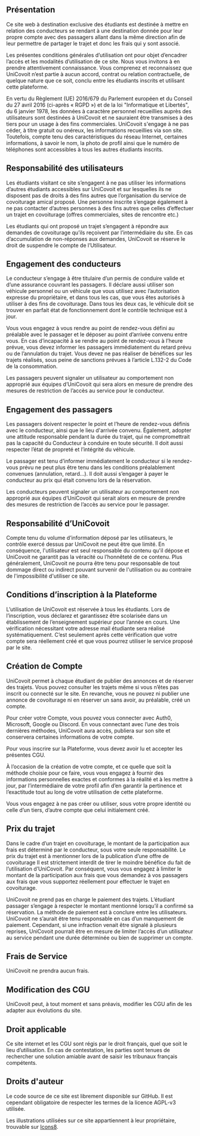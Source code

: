 ## Présentation

Ce site web à destination exclusive des étudiants est destinée à mettre en relation des conducteurs se rendant à une
destination donnée pour leur propre compte avec des passagers allant dans la même direction afin de leur permettre de
partager le trajet et donc les frais qui y sont associé.

Les présentes conditions générales d’utilisation ont pour objet d’encadrer l’accès et les modalités d’utilisation de ce
site. Nous vous invitons à en prendre attentivement connaissance. Vous comprenez et reconnaissez que UniCovoit n’est
partie à aucun accord, contrat ou relation contractuelle, de quelque nature que ce soit, conclu entre les étudiants
inscrits et utilisant cette plateforme.

En vertu du Règlement (UE) 2016/679 du Parlement européen et du Conseil du 27 avril 2016 (ci-après « RGPD ») et de la
loi "Informatique et Libertés", du 6 janvier 1978, les données à caractère personnel recueillies auprès des utilisateurs
sont destinées à UniCovoit et ne sauraient être transmises à des tiers pour un usage à des fins commerciales.
UniCovoit s'engage à ne pas céder, à titre gratuit ou onéreux, les informations recueillies via son site. Toutefois,
compte tenu des caractéristiques du réseau Internet, certaines informations, à savoir le nom, la photo de profil ainsi
que le numéro de téléphones sont accessibles à tous les autres étudiants inscrits.

## Responsabilité des utilisateurs

Les étudiants visitant ce site s’engagent à ne pas utiliser les informations d’autres étudiants accessibles sur
UniCovoit et sur lesquelles ils ne disposent pas de droits à des fins autres que l’organisation du service de
covoiturage amical proposé. Une personne inscrite s’engage également à ne pas contacter d’autres personnes à des fins
autres que celles d’effectuer un trajet en covoiturage (offres commerciales, sites de rencontre etc.)

Les étudiants qui ont proposé un trajet s’engagent à répondre aux demandes de covoiturage qu’ils reçoivent par
l’intermédiaire du site. En cas d’accumulation de non-réponses aux demandes, UniCovoit se réserve le droit de suspendre
le compte de l’Utilisateur.

## Engagement des conducteurs

Le conducteur s’engage à être titulaire d’un permis de conduire valide et d’une assurance couvrant les passagers. Il
déclare aussi utiliser son véhicule personnel ou un véhicule que vous utilisez avec l’autorisation expresse du
propriétaire, et dans tous les cas, que vous êtes autorisés à utiliser à des fins de covoiturage. Dans tous les deux
cas, le véhicule doit se trouver en parfait état de fonctionnement dont le contrôle technique est à jour.

Vous vous engagez à vous rendre au point de rendez-vous défini au préalable avec le passager et le déposer au point
d’arrivée convenu entre vous. En cas d’incapacité à se rendre au point de rendez-vous à l’heure prévue, vous devez
informer les passagers immédiatement du retard prévu ou de l’annulation du trajet. Vous devez ne pas réaliser de
bénéfices sur les trajets réalisés, sous peine de sanctions prévues à l’article L.132-2 du Code de la consommation.

Les passagers peuvent signaler un utilisateur au comportement non approprié aux équipes d’UniCovoit qui sera alors en
mesure de prendre des mesures de restriction de l’accès au service pour le conducteur.

## Engagement des passagers

Les passagers doivent respecter le point et l’heure de rendez-vous définis avec le conducteur, ainsi que le lieu
d'arrivée convenu. Également, adopter une attitude responsable pendant la durée du trajet, qui ne compromettrait pas la
capacité du Conducteur à conduire en toute sécurité. Il doit aussi respecter l’état de propreté et l’intégrité du
véhicule.

Le passager est tenu d’informer immédiatement le conducteur si le rendez-vous prévu ne peut plus être tenu dans les
conditions préalablement convenues (annulation, retard…). Il doit aussi s’engager à payer le conducteur au prix qui
était convenu lors de la réservation.

Les conducteurs peuvent signaler un utilisateur au comportement non approprié aux équipes d’UniCovoit qui serait alors
en mesure de prendre des mesures de restriction de l’accès au service pour le passager.

## Responsabilité d’UniCovoit

Compte tenu du volume d’information déposé par les utilisateurs, le contrôle exercé dessus par UniCovoit ne peut être
que limité. En conséquence, l'utilisateur est seul responsable du contenu qu'il dépose et UniCovoit ne garantit pas la
véracité ou l’honnêteté de ce contenu. Plus généralement, UniCovoit ne pourra être tenu pour responsable de tout dommage
direct ou indirect pouvant survenir de l'utilisation ou au contraire de l'impossibilité d'utiliser ce site.

## Conditions d’inscription à la Plateforme

L’utilisation de UniCovoit est réservée à tous les étudiants. Lors de l’inscription, vous déclarez et garantissez être
scolarisée dans un établissement de l’enseignement supérieur pour l’année en cours. Une vérification nécessitant votre
adresse mail étudiante sera réalisé systématiquement. C’est seulement après cette vérification que votre compte sera
réellement créé et que vous pourrez utiliser le service proposé par le site.

## Création de Compte

UniCovoit permet à chaque étudiant de publier des annonces et de réserver des trajets. Vous pouvez consulter les trajets
même si vous n’êtes pas inscrit ou connecté sur le site. En revanche, vous ne pouvez ni publier une annonce de
covoiturage ni en réserver un sans avoir, au préalable, créé un compte.

Pour créer votre Compte, vous pouvez vous connecter avec Auth0, Microsoft, Google ou Discord. En vous connectant avec l’une des
trois dernières méthodes, UniCovoit aura accès, publiera sur son site et conservera certaines informations de votre
compte.

Pour vous inscrire sur la Plateforme, vous devez avoir lu et accepter les présentes CGU.

À l’occasion de la création de votre compte, et ce quelle que soit la méthode choisie pour ce faire, vous vous engagez à
fournir des informations personnelles exactes et conformes à la réalité et à les mettre à jour, par l’intermédiaire de
votre profil afin d’en garantir la pertinence et l’exactitude tout au long de votre utilisation de cette plateforme.

Vous vous engagez à ne pas créer ou utiliser, sous votre propre identité ou celle d’un tiers, d’autre compte que celui
initialement créé.

## Prix du trajet

Dans le cadre d’un trajet en covoiturage, le montant de la participation aux frais est déterminé par le conducteur, sous
votre seule responsabilité. Le prix du trajet est à mentionner lors de la publication d’une offre de covoiturage Il est
strictement interdit de tirer le moindre bénéfice du fait de l’utilisation d’UniCovoit. Par conséquent, vous vous
engagez à limiter le montant de la participation aux frais que vous demandez à vos passagers aux frais que vous
supportez réellement pour effectuer le trajet en covoiturage.

UniCovoit ne prend pas en charge le paiement des trajets. L’étudiant passager s’engage à respecter le montant mentionné
lorsqu’il a confirmé sa réservation. La méthode de paiement est à conclure entre les utilisateurs. UniCovoit ne s’aurait
être tenu responsable en cas d’un manquement de paiement. Cependant, si une infraction venait être signalé à plusieurs
reprises, UniCovoit pourrait être en mesure de limiter l’accès d’un utilisateur au service pendant une durée déterminée
ou bien de supprimer un compte.

## Frais de Service

UniCovoit ne prendra aucun frais.

## Modification des CGU

UniCovoit peut, à tout moment et sans préavis, modifier les CGU afin de les adapter aux évolutions du site.

## Droit applicable

Ce site internet et les CGU sont régis par le droit français, quel que soit le lieu d’utilisation. En cas de
contestation, les parties sont tenues de rechercher une solution amiable avant de saisir les tribunaux français
compétents.

## Droits d'auteur

Le code source de ce site est librement disponible sur GitHub.
Il est cependant obligatoire de respecter les termes de la licence AGPL-v3 utilisée.

Les illustrations utilisées sur ce site appartiennent à leur propriétaire, trouvable sur [Icons8](https://icons8.com).
